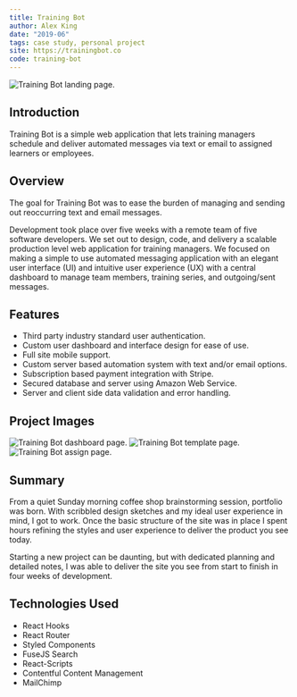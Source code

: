 ```yaml
---
title: Training Bot
author: Alex King
date: "2019-06"
tags: case study, personal project
site: https://trainingbot.co
code: training-bot
---
```


<img src="/projects/training-bot/landing.jpg" alt="Training Bot landing page." class="main-image"/>

## Introduction

Training Bot is a simple web application that lets training managers schedule and deliver automated messages via text or email to assigned learners or employees.

## Overview

The goal for Training Bot was to ease the burden of managing and sending out reoccurring text and email messages.

Development took place over five weeks with a remote team of five software developers. We set out to design, code, and delivery a scalable production level web application for training managers. We focused on making a simple to use automated messaging application with an elegant user interface (UI) and intuitive user experience (UX) with a central dashboard to manage team members, training series, and outgoing/sent messages.

## Features

- Third party industry standard user authentication.
- Custom user dashboard and interface design for ease of use.
- Full site mobile support.
- Custom server based automation system with text and/or email options.
- Subscription based payment integration with Stripe.
- Secured database and server using Amazon Web Service.
- Server and client side data validation and error handling.

## Project Images

<img src="/projects/training-bot/dashboard.jpg" alt="Training Bot dashboard page."/>
<img src="/projects/training-bot/template.jpg" alt="Training Bot template page."/>
<img src="/projects/training-bot/assign.jpg" alt="Training Bot assign page."/>

## Summary

From a quiet Sunday morning coffee shop brainstorming session, portfolio was born. With scribbled design sketches and my ideal user experience in mind, I got to work. Once the basic structure of the site was in place I spent hours refining the styles and user experience to deliver the product you see today.

Starting a new project can be daunting, but with dedicated planning and detailed notes, I was able to deliver the site you see from start to finish in four weeks of development.

## Technologies Used

- React Hooks
- React Router
- Styled Components
- FuseJS Search
- React-Scripts
- Contentful Content Management
- MailChimp
